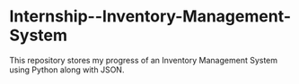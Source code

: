 # Internship--Inventory-Management-System
This repository stores my progress of an Inventory Management System using Python along with JSON.
